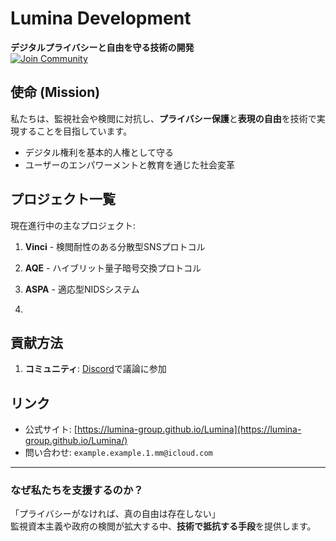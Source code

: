# **Lumina Development**  
**デジタルプライバシーと自由を守る技術の開発**  
[![Join Community](https://img.shields.io/badge/Join-Community-green)](https://discord.gg/y9TURVfVyb)  

## **使命 (Mission)**  
私たちは、監視社会や検閲に対抗し、**プライバシー保護**と**表現の自由**を技術で実現することを目指しています。  
- デジタル権利を基本的人権として守る  
- ユーザーのエンパワーメントと教育を通じた社会変革  

## **プロジェクト一覧**  
現在進行中の主なプロジェクト:  
1. **Vinci** - 検閲耐性のある分散型SNSプロトコル  
2. **AQE** - ハイブリット量子暗号交換プロトコル  
3. **ASPA** - 適応型NIDSシステム

4. 
## **貢献方法**  
1. **コミュニティ**: [Discord](https://discord.gg/y9TURVfVyb)で議論に参加  

## **リンク**  
- 公式サイト: [https://lumina-group.github.io/Lumina](https://lumina-group.github.io/Lumina/)  
- 問い合わせ: `example.example.1.mm@icloud.com`  

--- 

### **なぜ私たちを支援するのか？**  
 「プライバシーがなければ、真の自由は存在しない」  
監視資本主義や政府の検閲が拡大する中、**技術で抵抗する手段**を提供します。

